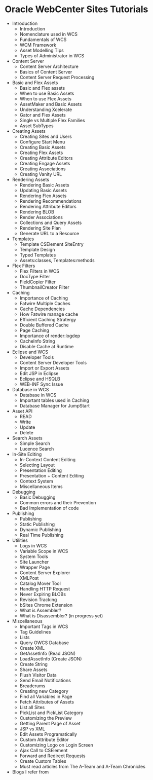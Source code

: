 # Oracle WebCenter Sites Tutorials

* Introduction
    + Introduction
    + Nomenclature used in WCS
    + Fundamentals of WCS
    + WCM Framework
    + Asset Modelling Tips
    + Types of Administrator in WCS
* Content Server
    + Content Server Architecture
    + Basics of Content Server
    + Content Server Request Processing
* Basic and Flex Assets
    + Basic and Flex assets
    + When to use Basic Assets
    + When to use Flex Assets
    + AssetMaker and Basic Assets
    + Understanding Xcelerate
    + Gator and Flex Assets
    + Single vs Multiple Flex Families
    + Asset SubTypes
* Creating Assets
    + Creating Sites and Users
    + Configure Start Menu
    + Creating Basic Assets
    + Creating Flex Assets
    + Creating Attribute Editors
    + Creating Engage Assets
    + Creating Associations
    + Creating Vanity URL
* Rendering Assets
    + Rendering Basic Assets
    + Updating Basic Assets
    + Rendering Flex Assets
    + Rendering Recommendations
    + Rendering Attribute Editors
    + Rendering BLOB
    + Render Associations
    + Collections and Query Assets
    + Rendering Site Plan
    + Generate URL to a Resource
* Templates
    + Template CSElement SiteEntry
    + Template Design
    + Typed Templates
    + Assets:classes, Templates:methods
* Flex Filters
    + Flex Filters in WCS
    + DocType Filter
    + FieldCopier Filter
    + ThumbnailCreator Filter
* Caching
    + Importance of Caching
    + Fatwire Multiple Caches
    + Cache Dependencies
    + How Fatwire manage cache
    + Efficient Caching Stratergy
    + Double Buffered Cache
    + Page Caching
    + Importance of render:logdep
    + CacheInfo String
    + Disable Cache at Runtime
* Eclipse and WCS
    + Developer Tools
    + Content Server Developer Tools
    + Import or Export Assets
    + Edit JSP in Eclipse
    + Eclipse and HSQLB
    + WEB-INF Sync Issue
* Database in WCS
    + Database in WCS
    + Important tables used in Caching
    + Database Manager for JumpStart
* Asset API
    + READ
    + Write
    + Update
    + Delete
* Search Assets
    + Simple Search
    + Lucence Search
* In-Site Editing
    + In-Context Content Editing
    + Selecting Layout
    + Presentation Editing
    + Presentation + Content Editing
    + Context System
    + Miscellaneous Items
* Debugging
    + Basic Debugging
    + Common errors and their Prevention
    + Bad Implementation of code
* Publishing
    + Publishing
    + Static Publishing
    + Dynamic Publishing
    + Real Time Publishing
* Utilities
    + Logs in WCS
    + Variable Scope in WCS
    + System Tools
    + Site Launcher
    + Wrapper Page
    + Content Server Explorer
    + XMLPost
    + Catalog Mover Tool
    + Handling HTTP Request
    + Never Expiring BLOBs
    + Revision Tracking
    + bSites Chrome Extension
    + What is Assembler?
    + What is Disassembler? (in progress yet)
* Miscellaneous
    + Important Tags in WCS
    + Tag Guidelines
    + Lists
    + Query OWCS Database
    + Create XML
    + GetAssetInfo (Read JSON)
    + LoadAssetInfo (Create JSON)
    + Create String
    + Share Assets
    + Flush Visitor Data
    + Send Email Notifications
    + Breadcrums
    + Creating new Category
    + Find all Variables in Page
    + Fetch Attributes of Assets
    + List all Sites
    + PickList and PickList Category
    + Customizing the Preview
    + Getting Parent Page of Asset
    + JSP vs XML
    + Edit Assets Programatically
    + Custom Attribute Editor
    + Customizing Logo on Login Screen
    + Ajax Call to CSElement
    + Forward and Redirect Requests
    + Create Custom Tables
    + Must read articles from The A-Team and A-Team Chronicles
* Blogs I refer from
